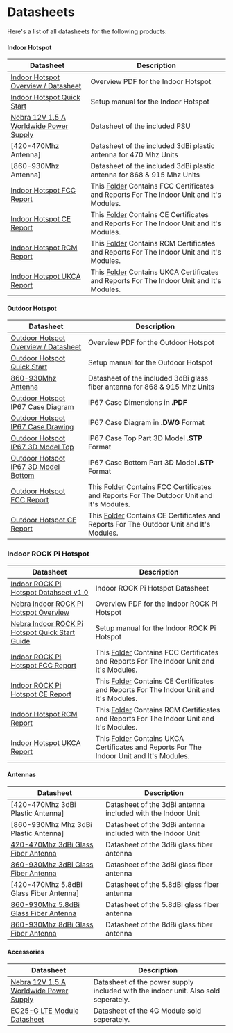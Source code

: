 # Datasheets

Here's a list of all datasheets for the following products:

#### Indoor Hotspot
| Datasheet | Description |
| --- | ---  |
| [Indoor Hotspot Overview / Datasheet](https://helium.nebra.com/pdfs/indoor-overview.pdf) | Overview PDF for the Indoor Hotspot |
| [Indoor Hotspot Quick Start](https://helium.nebra.com/pdfs/indoor-quick-start.pdf)  | Setup manual for the Indoor Hotspot |
| [Nebra 12V 1.5 A Worldwide Power Supply](https://github.com/NebraLtd/Helium-Guides/blob/main/docs/datasheets/accessories/Nebra12v1.5A-Power-Supply-Datasheet.pdf)  | Datasheet of the included PSU |
| [420-470Mhz Antenna]| Datasheet of the included 3dBi plastic antenna for 470 Mhz Units |
| [860-930Mhz Antenna]| Datasheet of the included 3dBi plastic antenna for 868 & 915 Mhz Units |
| [Indoor Hotspot FCC Report](https://github.com/NebraLtd/Helium-Guides/tree/main/docs/certifications/indoor/FCC) | This [Folder](https://github.com/NebraLtd/Helium-Guides/tree/main/docs/certifications/indoor/FCC) Contains FCC Certificates and Reports For The Indoor Unit and It's Modules.|
|[Indoor Hotspot CE Report](https://github.com/NebraLtd/Helium-Guides/tree/main/docs/certifications/indoor/CE)| This [Folder](https://github.com/NebraLtd/Helium-Guides/tree/main/docs/certifications/indoor/CE) Contains CE Certificates and Reports For The Indoor Unit and It's Modules. |
|[Indoor Hotspot RCM Report](https://github.com/NebraLtd/Helium-Guides/tree/main/docs/certifications/indoor/RCM)| This [Folder](https://github.com/NebraLtd/Helium-Guides/tree/main/docs/certifications/indoor/RCM) Contains RCM Certificates and Reports For The Indoor Unit and It's Modules. |
|[Indoor Hotspot UKCA Report](https://github.com/NebraLtd/Helium-Guides/tree/main/docs/certifications/indoor/UKCA)| This [Folder](https://github.com/NebraLtd/Helium-Guides/tree/main/docs/certifications/indoor/UKCA) Contains UKCA Certificates and Reports For The Indoor Unit and It's Modules. |



#### Outdoor Hotspot

| Datasheet | Description |
| --- | ---  |
| [Outdoor Hotspot Overview / Datasheet](https://helium.nebra.com/pdfs/outdoor-overview.pdf) | Overview PDF for the Outdoor Hotspot |
| [Outdoor Hotspot Quick Start](https://helium.nebra.com/pdfs/outdoor-quick-start.pdf)  | Setup manual for the Outdoor Hotspot |
| [860-930Mhz Antenna](https://helium.nebra.com/datasheets/antennas/NBR-0040.pdf) | Datasheet of the included 3dBi glass fiber antenna for 868 & 915 Mhz Units |
| [Outdoor Hotspot IP67 Case Diagram](../datasheets/cases/outdoor/IP67-Diagram-DAM005C.pdf ':ignore')  | IP67 Case Dimensions in **.PDF** |
|[Outdoor Hotspot IP67 Case Drawing](../datasheets/cases/outdoor/IP67-Diagram.dwg ':ignore')|IP67 Case Diagram in **.DWG** Format |
|[Outdoor Hotspot IP67 3D Model Top](.../datasheets/cases/outdoor/IP67-3D-Model-DAM005CLID.stp ':ignore')| IP67 Case Top Part 3D Model **.STP** Format |
|[Outdoor Hotspot IP67 3D Model Bottom](../datasheets/cases/outdoor/IP67-3D-Model-DAM-005CBOTTOM.stp ':ignore')| IP67 Case Bottom Part 3D Model **.STP** Format|
| [Outdoor Hotspot FCC Report](https://github.com/NebraLtd/Helium-Guides/tree/main/docs/certifications/outdoor/FCC) | This [Folder](https://github.com/NebraLtd/Helium-Guides/tree/main/docs/certifications/outdoor/FCC) Contains FCC Certificates and Reports For The Outdoor Unit and It's Modules.|
|[Outdoor Hotspot CE Report](https://github.com/NebraLtd/Helium-Guides/tree/main/docs/certifications/outdoor/CE)| This [Folder](https://github.com/NebraLtd/Helium-Guides/tree/main/docs/certifications/outdoor/CE) Contains CE Certificates and Reports For The Outdoor Unit and It's Modules. |



### Indoor ROCK Pi Hotspot 

| Datasheet | Description |
| --- | ---  |
| [Indoor ROCK Pi Hotspot Datahseet v1.0](../docs/datasheets/hotspots/rockpi/)  | Indoor ROCK Pi Hotspot Datasheet |
| [Nebra Indoor ROCK Pi Hotspot Overview](https://helium.nebra.com/pdfs/indoor-rockpi-overview.pdf)| Overview PDF for the Indoor ROCK Pi Hotspot |
| [Nebra Indoor ROCK Pi Hotspot Quick Start Guide](https://helium.nebra.com/pdfs/indoor-rockpi-quick-start.pdf)| Setup manual for the Indoor ROCK Pi Hotspot |
| [Indoor ROCK Pi Hotspot FCC Report](https://github.com/NebraLtd/Helium-Guides/tree/main/docs/certifications/indoor/rock-pi/FCC) | This [Folder](https://github.com/NebraLtd/Helium-Guides/tree/main/docs/certifications/indoor/rock-pi/FCC) Contains FCC Certificates and Reports For The Indoor Unit and It's Modules.|
|[Indoor ROCK Pi Hotspot CE Report](https://github.com/NebraLtd/Helium-Guides/tree/main/docs/certifications/indoor/rock-pi/CE)| This [Folder](https://github.com/NebraLtd/Helium-Guides/tree/main/docs/certifications/indoor/rock-pi/CE) Contains CE Certificates and Reports For The Indoor Unit and It's Modules. |
|[Indoor Hotspot RCM Report](https://github.com/NebraLtd/Helium-Guides/tree/main/docs/certifications/indoor/rock-pi/RCM)| This [Folder](https://github.com/NebraLtd/Helium-Guides/tree/main/docs/certifications/indoor/rock-pi/RCM) Contains RCM Certificates and Reports For The Indoor Unit and It's Modules. |
|[Indoor Hotspot UKCA Report](https://github.com/NebraLtd/Helium-Guides/tree/main/docs/certifications/indoor/rock-pi/UKCA)| This [Folder](https://github.com/NebraLtd/Helium-Guides/tree/main/docs/certifications/indoor/rock-pi/UKCA) Contains UKCA Certificates and Reports For The Indoor Unit and It's Modules. |



#### Antennas
| Datasheet | Description |
| --- | ---  |
| [420-470Mhz 3dBi Plastic Antenna] | Datasheet of the 3dBi antenna included with the Indoor Unit |
| [860-930Mhz Mhz 3dBi Plastic Antenna] | Datasheet of the 3dBi antenna included with the Indoor Unit |
| [420-470Mhz 3dBi Glass Fiber Antenna](https://github.com/NebraLtd/Helium-Guides/blob/main/docs/datasheets/antennas/NBR-0041.pdf) | Datasheet of the 3dBi glass fiber antenna |
| [860-930Mhz 3dBi Glass Fiber Antenna](https://helium.nebra.com/datasheets/antennas/NBR-0040.pdf)  | Datasheet of the 3dBi glass fiber antenna |
| [420-470Mhz 5.8dBi Glass Fiber Antenna] | Datasheet of the 5.8dBi glass fiber antenna |
| [860-930Mhz 5.8dBi Glass Fiber Antenna](https://helium.nebra.com/datasheets/antennas/NBR-0042.pdf)  | Datasheet of the 5.8dBi glass fiber antenna |
| [860-930Mhz 8dBi Glass Fiber Antenna](https://helium.nebra.com/datasheets/antennas/NBR-0039.pdf)  | Datasheet of the 8dBi glass fiber antenna |

#### Accessories
| Datasheet | Description |
| --- | ---  |
| [Nebra 12V 1.5 A Worldwide Power Supply](https://github.com/NebraLtd/Helium-Guides/blob/main/docs/datasheets/accessories/Nebra12v1.5A-Power-Supply-Datasheet.pdf) | Datasheet of the power supply included with the indoor unit. Also sold seperately.|
| [EC25-G LTE Module Datasheet](https://www.quectel.com/wp-content/uploads/pdfupload/EP-FMEG25GMPCIs_Specification_V1.0-1609137.pdf)| Datasheet of the 4G Module sold seperately.|
